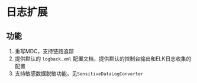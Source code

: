 # 日志扩展

## 功能

1. 重写MDC，支持链路追踪
2. 提供默认的 `logback.xml` 配置文档，提供默认的控制台输出和ELK日志收集的配置
3. 支持敏感数据脱敏功能，见`SensitiveDataLogConverter`